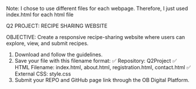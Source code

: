 Note: I chose to use different files for each webpage. Therefore, I just used index.html for each html file




Q2 PROJECT: RECIPE SHARING WEBSITE

OBJECTIVE: Create a responsive recipe-sharing website where users can explore, view, and submit recipes.

1. Download and follow the guidelines.
2. Save your file with this filename format:
      ✅ Repository: Q2Project
      ✅ HTML Filename: index.html, about.html, registration.html, contact.html
      ✅ External CSS: style.css
3. Submit your REPO and GitHub page link through the OB Digital Platform.
